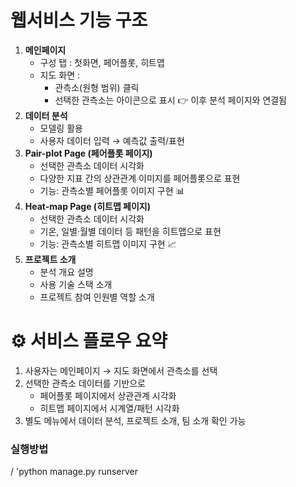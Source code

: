 
# **웹서비스 기능 구조**

1. **메인페이지**
    - 구성 탭 : 첫화면, 페어플롯, 히트맵
    - 지도 화면 :
        - 관측소(원형 범위) 클릭
        - 선택한 관측소는 아이콘으로 표시
        👉 이후 분석 페이지와 연결됨
2. **데이터 분석**
    - 모델링 활용
    - 사용자 데이터 입력 → 예측값 출력/표현
3. **Pair-plot Page (페어플롯 페이지)**
    - 선택한 관측소 데이터 시각화
    - 다양한 지표 간의 상관관계 이미지를 페어플롯으로 표현
    - 기능: 관측소별 페어플롯 이미지 구현 📊
4. **Heat-map Page (히트맵 페이지)**
    - 선택한 관측소 데이터 시각화
    - 기온, 일별·월별 데이터 등 패턴을 히트맵으로 표현
    - 기능: 관측소별 히트맵 이미지 구현 📈
5. **프로젝트 소개**
    - 분석 개요 설명
    - 사용 기술 스택 소개
    - 프로젝트 참여 인원별 역할 소개

# **⚙️ 서비스 플로우 요약**

1. 사용자는 메인페이지 → 지도 화면에서 관측소를 선택
2. 선택한 관측소 데이터를 기반으로
    - 페어플롯 페이지에서 상관관계 시각화
    - 히트맵 페이지에서 시계열/패턴 시각화
3. 별도 메뉴에서 데이터 분석, 프로젝트 소개, 팀 소개 확인 가능

### 실행방법
/
'python manage.py runserver
